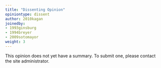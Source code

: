 ```yaml
---
title: "Dissenting Opinion"
opiniontype: dissent
author: 2010kagan
joinedby:
- 1993ginsburg
- 1994breyer
- 2009sotomayor
weight: 3
---
```

This opinion does not yet have a summary. To submit one, please contact the site administrator.